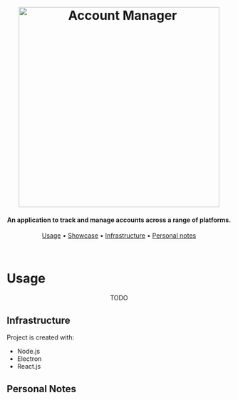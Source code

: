 <h1 align="center">
    <br>
    <img src="https://i.imgur.com/4SKfPgc.png" alt="Account Manager" width="450">
    <br>
</h1>

<h4 align="center">An application to track and manage accounts across a range of platforms.</h4>

<p align="center">
  <a href="#usage">Usage</a> •
  <a href="#usage">Showcase</a> •
  <a href="#infrastructure">Infrastructure</a> •
  <a href="#personal-notes">Personal notes</a>
</p>
<br>


# Usage
<p align="center">
  TODO
</p>

## Infrastructure
Project is created with:
* Node.js
* Electron
* React.js

## Personal Notes
